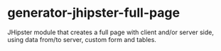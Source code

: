 # generator-jhipster-full-page
JHipster module that creates a full page with client and/or server side, using data from/to server, custom form and tables.
